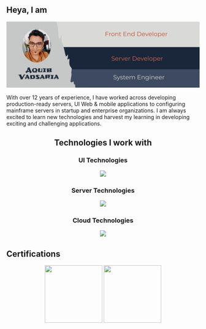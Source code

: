 ## Heya, I am
<!--
# Aquib Vadsaria 
### A System Engineer turned Full Stack Javascript Engineer with strong frontend experience.
-->
<img src="About.svg"/>

With over 12 years of experience, I have worked across developing production-ready servers, UI Web & mobile applications to configuring mainframe servers in startup and enterprise organizations.
I am always excited to learn new technologies and harvest my learning in developing exciting and challenging applications.

<h2 align="center"> Technologies I work with </h2>
<h3 align="center">UI Technologies</h3>
  <p align="center">
    <img src="https://skillicons.dev/icons?i=html,css,js,ts,jquery,d3,svg,react,angular,lit,redux,tailwind,sass,emotion,bootstrap,vite,webpack,rollupjs,reactivex,cypress,electron,npm,yarn" />
  </p>

  <h3 align="center">Server Technologies</h3>
  <p align="center">
    <img src="https://skillicons.dev/icons?i=nodejs,express,gatsby,nextjs,netlify,jest,python,django,postgres,mysql,java,go,linux,redhat,remix" />
  </p>

  <h3 align="center">Cloud Technologies</h3>
  <p align="center">
    <img src="https://skillicons.dev/icons?i=git,kubernetes,docker,heroku,aws,dynamodb" />
  </p>

## Certifications
<p align="center">
  <img src="https://images.credly.com/size/340x340/images/b9feab85-1a43-4f6c-99a5-631b88d5461b/image.png" width=150 height=150/>
  <img src="https://images.credly.com/size/340x340/images/f88d800c-5261-45c6-9515-0458e31c3e16/ckad_from_cncfsite.png" width=150 height=150/>
</p>
